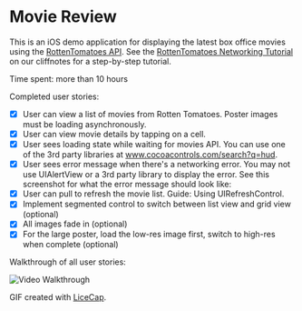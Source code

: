 # Movie Review

This is an iOS demo application for displaying the latest box office movies using the [RottenTomatoes API](http://www.rottentomatoes.com/). See the [RottenTomatoes Networking Tutorial](http://guides.thecodepath.com/android/RottenTomatoes-Networking-Tutorial) on our cliffnotes for a step-by-step tutorial.

Time spent: more than 10 hours

Completed user stories:

- [x] User can view a list of movies from Rotten Tomatoes. Poster images must be loading asynchronously.
- [x] User can view movie details by tapping on a cell.
- [x] User sees loading state while waiting for movies API. You can use one of the 3rd party libraries at www.cocoacontrols.com/search?q=hud.
- [x] User sees error message when there's a networking error. You may not use UIAlertView or a 3rd party library to display the error. See this screenshot for what the error message should look like: 
- [x] User can pull to refresh the movie list. Guide: Using UIRefreshControl.
- [x] Implement segmented control to switch between list view and grid view (optional)
- [x] All images fade in (optional)
- [x] For the large poster, load the low-res image first, switch to high-res when complete (optional)

Walkthrough of all user stories:

![Video Walkthrough](movie-review.gif)

GIF created with [LiceCap](http://www.cockos.com/licecap/).


